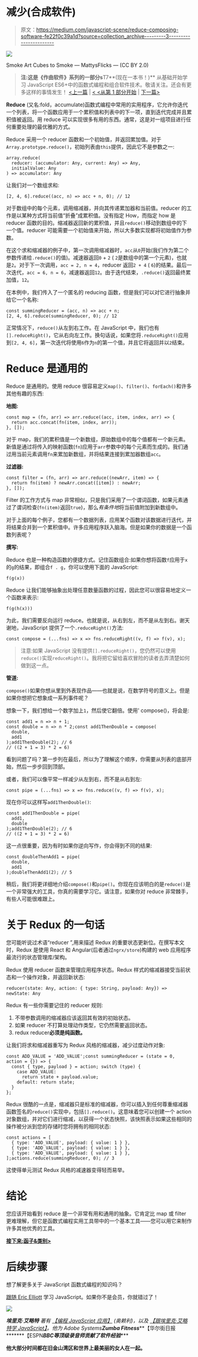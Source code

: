 # 减少(合成软件)

> 原文：<https://medium.com/javascript-scene/reduce-composing-software-fe22f0c39a1d?source=collection_archive---------3----------------------->

![](img/b5319c93f5a4237f1472d1686f5b1e6f.png)

Smoke Art Cubes to Smoke — MattysFlicks — (CC BY 2.0)

> **注:**这是《作曲软件》系列的一部分**s**T7**(现在一本书！)** 从基础开始学习 JavaScript ES6+中的函数式编程和组合软件技术。敬请关注。还会有更多这样的事情发生！
> [<上一篇](/javascript-scene/higher-order-functions-composing-software-5365cf2cbe99#.su6cmn4f7) | [< <从第 1 部分开始](/javascript-scene/the-rise-and-fall-and-rise-of-functional-programming-composable-software-c2d91b424c8c#.2dfd6n6qe) | [下一篇>](/javascript-scene/functors-categories-61e031bac53f#.4hqndcx22)

**Reduce** (又名:fold，accumulate)函数式编程中常用的实用程序，它允许你迭代一个列表，将一个函数应用于一个累积值和列表中的下一项，直到迭代完成并且累积值被返回。用 reduce 可以实现很多有用的东西。通常，这是对一组项目进行任何重要处理的最优雅的方式。

Reduce 采用一个 reducer 函数和一个初始值，并返回累加值。对于`Array.prototype.reduce()`，初始列表由`this`提供，因此它不是参数之一:

```
array.reduce(
  reducer: (accumulator: Any, current: Any) => Any,
  initialValue: Any
) => accumulator: Any
```

让我们对一个数组求和:

```
[2, 4, 6].reduce((acc, n) => acc + n, 0); // 12
```

对于数组中的每个元素，调用缩减器，并向其传递累加器和当前值。reducer 的工作是以某种方式将当前值“折叠”成累积值。没有指定 How，而指定 how 是 reducer 函数的目的。缩减器返回新的累积值，并且`reduce()`移动到数组中的下一个值。reducer 可能需要一个初始值来开始，所以大多数实现都将初始值作为参数。

在这个求和缩减器的例子中，第一次调用缩减器时，`acc`从`0`开始(我们作为第二个参数传递给`.reduce()`的值)。减速器返回`0` + `2` ( `2`是数组中的第一个元素)，也就是`2`。对于下一次调用，`acc = 2, n = 4`，reducer 返回`2 + 4` ( `6`)的结果。最后一次迭代，`acc = 6, n = 6`，减速器返回`12`。由于迭代结束，`.reduce()`返回最终累加值，`12`。

在本例中，我们传入了一个匿名的 reducing 函数，但是我们可以对它进行抽象并给它一个名称:

```
const summingReducer = (acc, n) => acc + n;
[2, 4, 6].reduce(summingReducer, 0); // 12
```

正常情况下，`reduce()`从左到右工作。在 JavaScript 中，我们也有`[].reduceRight()`，它从右向左工作。换句话说，如果您将`.reduceRight()`应用到`[2, 4, 6]`，第一次迭代将使用`6`作为`n`的第一个值，并且它将返回并以`2`结束。

# Reduce 是通用的

Reduce 是通用的。使用 reduce 很容易定义`map()`、`filter()`、`forEach()`和许多其他有趣的东西:

**地图:**

```
const map = (fn, arr) => arr.reduce((acc, item, index, arr) => {
  return acc.concat(fn(item, index, arr));
}, []);
```

对于 map，我们的累积值是一个新数组，原始数组中的每个值都有一个新元素。新值是通过将传入的映射函数(`fn`)应用于`arr`参数中的每个元素而生成的。我们通过用当前元素调用`fn`来累加新数组，并将结果连接到累加器数组`acc`。

**过滤器:**

```
const filter = (fn, arr) => arr.reduce((newArr, item) => {
  return fn(item) ? newArr.concat([item]) : newArr;
}, []);
```

Filter 的工作方式与 map 非常相似，只是我们采用了一个谓词函数，如果元素通过了谓词检查(`fn(item)`返回`true`)，那么*有条件地*将当前值附加到新数组中。

对于上面的每个例子，您都有一个数据列表，应用某个函数对该数据进行迭代，并将结果合并到一个累积值中。许多应用程序跃入脑海。但是如果你的数据是一个函数列表呢？

**撰写:**

Reduce 也是一种构造函数的便捷方式。记住函数组合:如果你想将函数`f`应用于`x`的`g`的结果，即组合`f . g`，你可以使用下面的 JavaScript:

```
f(g(x))
```

Reduce 让我们能够抽象出处理任意数量函数的过程，因此您可以很容易地定义一个函数来表示:

```
f(g(h(x)))
```

为此，我们需要反向运行 reduce。也就是说，从右到左，而不是从左到右。谢天谢地，JavaScript 提供了一个`.reduceRight()`方法:

```
const compose = (...fns) => x => fns.reduceRight((v, f) => f(v), x);
```

> 注意:如果 JavaScript 没有提供`[].reduceRight()`，您仍然可以使用`reduce()`实现`reduceRight()`。我将把它留给喜欢冒险的读者去弄清楚如何做到这一点。

**管道:**

`compose()`如果你想从里到外表现作品——也就是说，在数学符号的意义上。但是如果你想把它想象成一系列事件呢？

想象一下，我们想给一个数字加上`1`，然后使它翻倍。使用' compose()，将会是:

```
const add1 = n => n + 1;
const double = n => n * 2;const add1ThenDouble = compose(
  double,
  add1
);add1ThenDouble(2); // 6
// ((2 + 1 = 3) * 2 = 6)
```

看到问题了吗？第一步列在最后，所以为了理解这个顺序，你需要从列表的底部开始，然后一步步回到顶部。

或者，我们可以像平常一样减少从左到右，而不是从右到左:

```
const pipe = (...fns) => x => fns.reduce((v, f) => f(v), x);
```

现在你可以这样写`add1ThenDouble()`:

```
const add1ThenDouble = pipe(
  add1,
  double
);add1ThenDouble(2); // 6
// ((2 + 1 = 3) * 2 = 6)
```

这一点很重要，因为有时如果你逆向写作，你会得到不同的结果:

```
const doubleThenAdd1 = pipe(
  double,
  add1
);doubleThenAdd1(2); // 5
```

稍后，我们将更详细地介绍`compose()`和`pipe()`。你现在应该明白的是`reduce()`是一个非常强大的工具，你真的需要学习它。请注意，如果你对 reduce 非常棘手，有些人可能很难跟上。

# 关于 Redux 的一句话

您可能听说过术语“reducer ”,用来描述 Redux 的重要状态更新位。在撰写本文时，Redux 是使用 React 和 Angular(后者通过`ngrx/store`)构建的 web 应用程序最流行的状态管理库/架构。

Redux 使用 reducer 函数来管理应用程序状态。Redux 样式的缩减器接受当前状态和一个操作对象，并返回新状态:

```
reducer(state: Any, action: { type: String, payload: Any}) => newState: Any
```

Redux 有一些你需要记住的 reducer 规则:

1.  不带参数调用的缩减器应该返回其有效的初始状态。
2.  如果 reducer 不打算处理动作类型，它仍然需要返回状态。
3.  redux reducer**必须是纯函数。**

让我们将求和缩减器重写为 Redux 风格的缩减器，减少过度动作对象:

```
const ADD_VALUE = 'ADD_VALUE';const summingReducer = (state = 0, action = {}) => {
  const { type, payload } = action; switch (type) {
    case ADD_VALUE:
      return state + payload.value;
    default: return state;
  }
};
```

Redux 很酷的一点是，缩减器只是标准的缩减器，你可以插入到任何尊重缩减器函数签名的`reduce()`实现中，包括`[].reduce()`。这意味着您可以创建一个 action 对象数组，并对它们进行缩减，以获得一个状态快照，该快照表示如果这些相同的操作被分派到您的存储时您将拥有的相同状态:

```
const actions = [
  { type: 'ADD_VALUE', payload: { value: 1 } },
  { type: 'ADD_VALUE', payload: { value: 1 } },
  { type: 'ADD_VALUE', payload: { value: 1 } },
];actions.reduce(summingReducer, 0); // 3
```

这使得单元测试 Redux 风格的减速器变得轻而易举。

# 结论

您应该开始看到 reduce 是一个非常有用和通用的抽象。它肯定比 map 或 filter 更难理解，但它是函数式编程实用工具带中的一个基本工具——您可以用它来制作许多其他优秀的工具。

[**接下来:函子&类别>**](/javascript-scene/functors-categories-61e031bac53f#.4hqndcx22)

# 后续步骤

想了解更多关于 JavaScript 函数式编程的知识吗？

[跟随 Eric Elliott](http://ericelliottjs.com/product/lifetime-access-pass/) 学习 JavaScript。如果你不是会员，你就错过了！

[![](img/ebd7dfc9ae8d8938e30bdbdbe428fd4c.png)](https://ericelliottjs.com/product/lifetime-access-pass/)

***埃里克·艾略特*** *著有* [*【编程 JavaScript 应用】*](http://pjabook.com) *(奥赖利)，以及* [*【跟埃里克·艾略特学 JavaScript】*](http://ericelliottjs.com/product/lifetime-access-pass/)*。他为 Adobe Systems******Zumba Fitness*******【华尔街日报*******【ESPN*******BBC****等顶级录音师贡献了软件经验******

**他大部分时间都在旧金山湾区和世界上最美丽的女人在一起。**